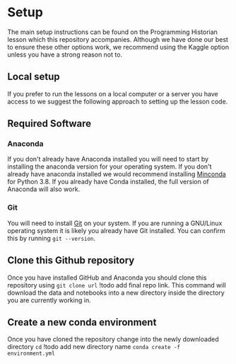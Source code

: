 # Setup 

The main setup instructions can be found on the Programming Historian lesson which this repository accompanies. Although we have done our best to ensure these other options work, we recommend using the Kaggle option unless you have a strong reason not to. 


## Local setup 

If you prefer to run the lessons on a local computer or a server you have access to we suggest the following approach to setting up the lesson code.

## Required Software 

### Anaconda 

If you don't already have Anaconda installed you will need to start by installing the anaconda version for your operating system. If you don't already have anaconda installed we would recommend installing [Minconda](https://docs.conda.io/en/latest/miniconda.html) for Python 3.8. If you already have Conda installed, the full version of Anaconda will also work. 

### Git
You will need to install [Git](https://git-scm.com/downloads) on your system. If you are running a GNU/Linux operating system it is likely you already have Git installed. You can confirm this by running `git --version`. 


## Clone this Github repository

Once you have installed GitHub and Anaconda you should clone this repository using `git clone url` !todo add final repo link. 
This command will download the data and notebooks into a new directory inside the directory you are currently working in. 

## Create a new conda environment 

Once you have cloned the repository change into the newly downloaded directory `cd` !todo add new directory name
`conda create -f environment.yml` 
